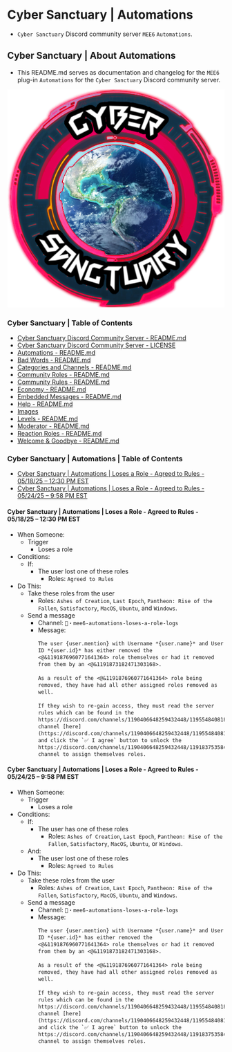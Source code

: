 <!-- omit from toc -->
# Cyber Sanctuary | Automations
* `Cyber Sanctuary` Discord community server `MEE6` `Automations`.

<!-- omit from toc -->
## Cyber Sanctuary | About Automations
* This README.md serves as documentation and changelog for the `MEE6` plug-in `Automations` for the `Cyber Sanctuary` Discord community server.

![Cyber Sanctuary Discord Community Server Logo](/Images/Server%20Icons/Cyber%20Sanctuary%20-%20Server%20Icons%20-%20512x512%20-%20Earth%20from%20Space%201%20-%20Cyber%20Sanctuary.png "Cyber Sanctuary Discord Community Server Logo")

<!-- omit from toc -->
### Cyber Sanctuary | Table of Contents
* [Cyber Sanctuary Discord Community Server - README.md](/README.md)
* [Cyber Sanctuary Discord Community Server - LICENSE](/LICENSE)
* [Automations - README.md](/Automations/README.md)
* [Bad Words - README.md](/Bad%20Words/README.md)
* [Categories and Channels - README.md](/Categories%20and%20Channels/README.md)
* [Community Roles - README.md](Community%20Roles/README.md)
* [Community Rules - README.md](Community%20Rules/README.md)
* [Economy - README.md](Economy/README.md)
* [Embedded Messages - README.md](Embedded%20Messages/README.md)
* [Help - README.md](Help/README.md)
* [Images](Images/)
* [Levels - README.md](Levels/README.md)
* [Moderator - README.md](Moderator/README.md)
* [Reaction Roles - README.md](Reaction%20Roles/README.md)
* [Welcome & Goodbye - README.md](Welcome%20&%20Goodbye/README.md)

<!-- omit from toc -->
### Cyber Sanctuary | Automations | Table of Contents
* [Cyber Sanctuary | Automations | Loses a Role - Agreed to Rules - 05/18/25 – 12:30 PM EST](#cyber-sanctuary--automations--loses-a-role---agreed-to-rules---051825--1230-pm-est)
* [Cyber Sanctuary | Automations | Loses a Role - Agreed to Rules - 05/24/25 – 9:58 PM EST](#cyber-sanctuary--automations--loses-a-role---agreed-to-rules---052425--958-pm-est)

#### Cyber Sanctuary | Automations | Loses a Role - Agreed to Rules - 05/18/25 – 12:30 PM EST
* When Someone:
    * Trigger
        * Loses a role
* Conditions:
    * If:
        * The user lost one of these roles
            * Roles: `Agreed to Rules`
* Do This:
    * Take these roles from the user
        * Roles: `Ashes of Creation`, `Last Epoch`, `Pantheon: Rise of the Fallen`, `Satisfactory`, `MacOS`, `Ubuntu`, and `Windows`.
    * Send a message
        * Channel: `📖・mee6-automations-loses-a-role-logs`
        * Message:
            ```
            The user {user.mention} with Username *{user.name}* and User ID *{user.id}* has either removed the <@&1191876960771641364> role themselves or had it removed from them by an <@&1191873182471303168>.

            As a result of the <@&1191876960771641364> role being removed, they have had all other assigned roles removed as well.

            If they wish to re-gain access, they must read the server rules which can be found in the https://discord.com/channels/1190406648259432448/1195548408182743161 channel [here](https://discord.com/channels/1190406648259432448/1195548408182743161/1195548746574991400) and click the `✅ I agree` button to unlock the https://discord.com/channels/1190406648259432448/1191837535849168957 channel to assign themselves roles.
            ```

#### Cyber Sanctuary | Automations | Loses a Role - Agreed to Rules - 05/24/25 – 9:58 PM EST
* When Someone:
    * Trigger
        * Loses a role
* Conditions:
    * If:
        * The user has one of these roles
            * Roles: `Ashes of Creation`, `Last Epoch`, `Pantheon: Rise of the Fallen`, `Satisfactory`, `MacOS`, `Ubuntu`, or `Windows`.
    * And:
        * The user lost one of these roles
            * Roles: `Agreed to Rules`
* Do This:
    * Take these roles from the user
        * Roles: `Ashes of Creation`, `Last Epoch`, `Pantheon: Rise of the Fallen`, `Satisfactory`, `MacOS`, `Ubuntu`, and `Windows`.
    * Send a message
        * Channel: `📖・mee6-automations-loses-a-role-logs`
        * Message:
            ```
            The user {user.mention} with Username *{user.name}* and User ID *{user.id}* has either removed the <@&1191876960771641364> role themselves or had it removed from them by an <@&1191873182471303168>.

            As a result of the <@&1191876960771641364> role being removed, they have had all other assigned roles removed as well.

            If they wish to re-gain access, they must read the server rules which can be found in the https://discord.com/channels/1190406648259432448/1195548408182743161 channel [here](https://discord.com/channels/1190406648259432448/1195548408182743161/1195548746574991400) and click the `✅ I agree` button to unlock the https://discord.com/channels/1190406648259432448/1191837535849168957 channel to assign themselves roles.
            ```
